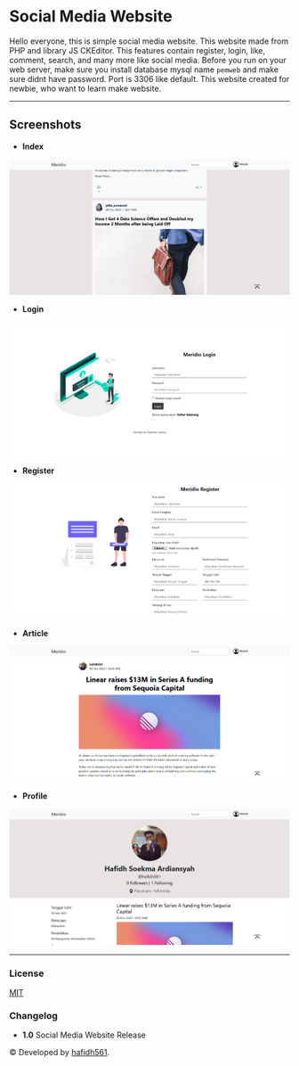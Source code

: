 # Social Media Website

Hello everyone, this is simple social media website. This website made from PHP and library JS CKEditor. This features contain register, login, like, comment, search, and many more like social media. Before you run on your web server, make sure you install database mysql name `pemweb` and make sure didnt have password. Port is 3306 like default. This website created for newbie, who want to learn make website.

---

## Screenshots

- **Index**

![Index](./images/index.png 'Index')

- **Login**

![Login](./images/login.png 'Login')

- **Register**

![Register](./images/register.png 'Register')

- **Article**

![Article](./images/article.png 'Article')

- **Profile**

![Profile](./images/profile.png 'Profile')

---

### License

[MIT](./LICENSE)

### Changelog

- **1.0** Social Media Website Release

© Developed by [hafidh561](https://github.com/hafidh561).
